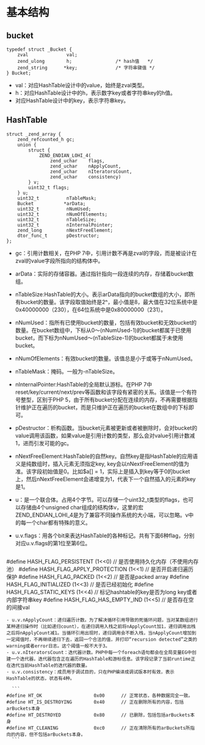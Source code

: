# 基本结构

## bucket
```
typedef struct _Bucket {
	zval              val;
	zend_ulong        h;                /* hash值   */
	zend_string      *key;              /* 字符串键值 */
} Bucket;
```

- val：对应HashTable设计中的value，始终是zval类型。
- h：对应HashTable设计中的h，表示数字key或者字符串key的h值。
- 对应HashTable设计中的key，表示字符串key。

## HashTable
```
struct _zend_array {
	zend_refcounted_h gc;
	union {
		struct {
			ZEND_ENDIAN_LOHI_4(
				zend_uchar    flags,
				zend_uchar    nApplyCount,
				zend_uchar    nIteratorsCount,
				zend_uchar    consistency)
		} v;
		uint32_t flags;
	} u;
	uint32_t          nTableMask;
	Bucket           *arData;
	uint32_t          nNumUsed;
	uint32_t          nNumOfElements;
	uint32_t          nTableSize;
	uint32_t          nInternalPointer;
	zend_long         nNextFreeElement;
	dtor_func_t       pDestructor;
};
```
- gc：引用计数相关，在PHP 7中，引用计数不再是zval的字段，而是被设计在zval的value字段所指向的结构体中。
- arData：实际的存储容器。通过指针指向一段连续的内存，存储着bucket数组。
- nTableSize:HashTable的大小。表示arData指向的bucket数组的大小，即所有bucket的数量。该字段取值始终是2ⁿ，最小值是8，最大值在32位系统中是0x40000000（230），在64位系统中是0x80000000（231）。
- nNumUsed：指所有已使用bucket的数量，包括有效bucket和无效bucket的数量。在bucket数组中，下标从0～(nNumUsed-1)的bucket都属于已使用bucket，而下标为nNumUsed～(nTableSize-1)的bucket都属于未使用bucket。
- nNumOfElements：有效bucket的数量。该值总是小于或等于nNumUsed。
- nTableMask：掩码。一般为-nTableSize。
- nInternalPointer:HashTable的全局默认游标。在PHP 7中reset/key/current/next/prev等函数和该字段有紧密的关系。该值是一个有符号整型，区别于PHP 5，由于所有bucket分配在连续的内存，不再需要根据指针维护正在遍历的bucket，而是只维护正在遍历的bucket在数组中的下标即可。
- pDestructor：析构函数。当bucket元素被更新或者被删除时，会对bucket的value调用该函数，如果value是引用计数的类型，那么会对value引用计数减1，进而引发可能的gc。
- nNextFreeElement:HashTable的自然key。自然key是指HashTable的应用语义是纯数组时，插入元素无须指定key, key会以nNextFreeElement的值为准。该字段初始值是0。比如$a[] = 1，实际上是插入到key等于0的bucket上，然后nNextFreeElement会递增变为1，代表下一个自然插入的元素的key是1。
- u：是一个联合体。占用4个字节。可以存储一个uint32_t类型的flags，也可以存储由4个unsigned char组成的结构体v，这里的宏ZEND_ENDIAN_LOHI_4是为了兼容不同操作系统的大小端，可以忽略。v中的每一个char都有特殊的意义。
- u.v.flags：用各个bit来表达HashTable的各种标记。共有下面6种flag，分别对应u.v.flags的第1位至第6位。

  ```
#define HASH_FLAG_PERSISTENT       (1<<0)       // 是否使用持久化内存（不使用内存池）
#define HASH_FLAG_APPLY_PROTECTION (1<<1)       // 是否开启递归遍历保护
#define HASH_FLAG_PACKED           (1<<2)       // 是否是packed array
#define HASH_FLAG_INITIALIZED      (1<<3)       // 是否已经初始化
#define HASH_FLAG_STATIC_KEYS      (1<<4)       // 标记hashtable的key是否为long key或者内部字符串key
#define HASH_FLAG_HAS_EMPTY_IND    (1<<5)       // 是否存在空的间接val
  ```
- u.v.nApplyCount：递归遍历计数。为了解决循环引用导致的死循环问题，当对某数组进行某种递归操作时（比如递归count），在递归调用入栈之前将nApplyCount加1，递归调用出栈之后将nApplyCount减1。当循环引用出现时，递归调用会不断入栈，当nApplyCount增加到一定阈值时，不再继续递归下去，返回一个合法的值，并打印“recursion detected”之类的warning或者error日志。这个阈值一般不大于3。
- u.v.nIteratorsCount：迭代器计数。PHP中每一个foreach语句都会在全局变量EG中创建一个迭代器，迭代器包含正在遍历的HashTable和游标信息。该字段记录了当前runtime正在迭代当前HashTable的迭代器的数量。
- u.v.consistency：成员用于调试目的，只在PHP编译成调试版本时有效，表示HashTable的状态，状态有4种。
    
    ```
#define HT_OK					0x00      // 正常状态，各种数据完全一致。
#define HT_IS_DESTROYING		0x40      // 正在删除所有的内容，包括arBuckets本身
#define HT_DESTROYED			0x80      // 已删除，包括包括arBuckets本身
#define HT_CLEANING				0xc0      // 正在清除所有的arBuckets所指向的内容，但不包括arBuckets本身。
    ```